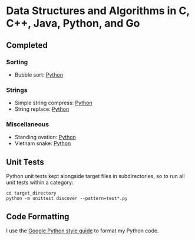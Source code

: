 # Data Structures and Algorithms in C, C++, Java, Python, and Go

## Completed

### Sorting

* Bubble sort: [Python](python/sorting/bubble_sort/bubble_sort.py)

### Strings

* Simple string compress: [Python](python/string/string_compress.py)
* String replace: [Python](python/string/string_replace.py)

### Miscellaneous

* Standing ovation: [Python](python/misc/standing_ovation.py)
* Vietnam snake: [Python](python/misc/vietnam_snake.py)

## Unit Tests

Python unit tests kept alongside target files in subdirectories, so to run all unit tests within a category:

```
cd target_directory
python -m unittest discover --pattern=test*.py
``` 

## Code Formatting

I use the [Google Python style guide](https://google-styleguide.googlecode.com/svn/trunk/pyguide.html) to format my Python code.
